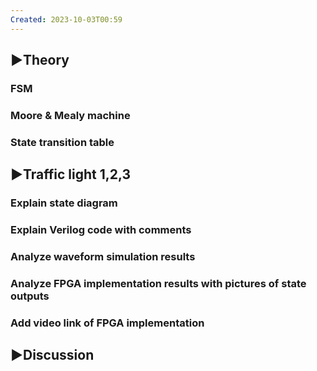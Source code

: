 ```yaml
---
Created: 2023-10-03T00:59
---
```

## ▶Theory

### FSM

### Moore & Mealy machine

### State transition table

## ▶Traffic light 1,2,3

### Explain state diagram

### Explain Verilog code with comments

### Analyze waveform simulation results

### Analyze FPGA implementation results with pictures of state outputs

### Add video link of FPGA implementation

## ▶Discussion